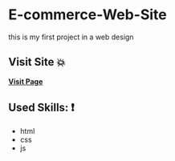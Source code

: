 # E-commerce-Web-Site
this is my first project in a web design

## Visit Site :boom:
 
 **[Visit Page](https://karam-zomlut.github.io/E-commerce-Web-Site/)**

## Used Skills: :exclamation:

- html
- css
- js

